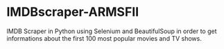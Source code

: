 # IMDBscraper-ARMSFII
IMDB Scraper in Python using Selenium and BeautifulSoup in order to get informations about the first 100 most popular movies and TV shows.
